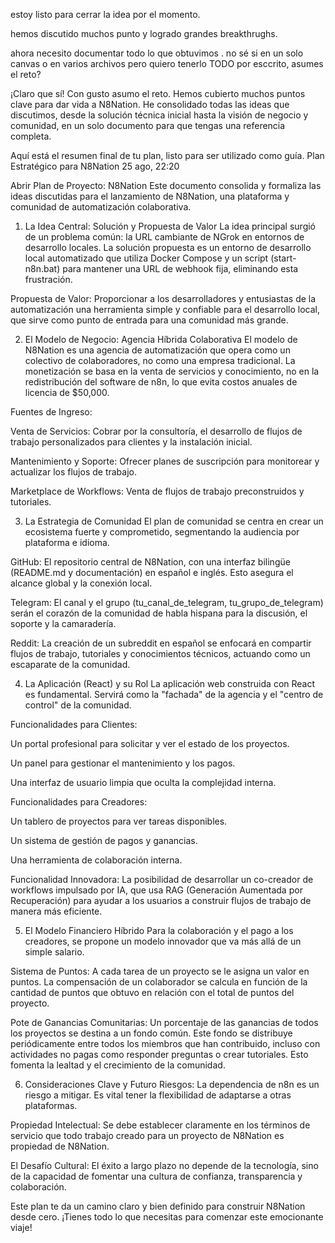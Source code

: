 estoy listo para cerrar la idea por el momento.

hemos discutido muchos punto y logrado grandes breakthrughs.

ahora necesito documentar todo lo que obtuvimos . no sé si en un solo canvas o en varios archivos pero quiero tenerlo TODO por esccrito, asumes el reto?



¡Claro que sí! Con gusto asumo el reto. Hemos cubierto muchos puntos clave para dar vida a N8Nation. He consolidado todas las ideas que discutimos, desde la solución técnica inicial hasta la visión de negocio y comunidad, en un solo documento para que tengas una referencia completa.

Aquí está el resumen final de tu plan, listo para ser utilizado como guía.
Plan Estratégico para N8Nation
25 ago, 22:20

Abrir
Plan de Proyecto: N8Nation
Este documento consolida y formaliza las ideas discutidas para el lanzamiento de N8Nation, una plataforma y comunidad de automatización colaborativa.

1. La Idea Central: Solución y Propuesta de Valor
La idea principal surgió de un problema común: la URL cambiante de NGrok en entornos de desarrollo locales. La solución propuesta es un entorno de desarrollo local automatizado que utiliza Docker Compose y un script (start-n8n.bat) para mantener una URL de webhook fija, eliminando esta frustración.

Propuesta de Valor: Proporcionar a los desarrolladores y entusiastas de la automatización una herramienta simple y confiable para el desarrollo local, que sirve como punto de entrada para una comunidad más grande.

2. El Modelo de Negocio: Agencia Híbrida Colaborativa
El modelo de N8Nation es una agencia de automatización que opera como un colectivo de colaboradores, no como una empresa tradicional. La monetización se basa en la venta de servicios y conocimiento, no en la redistribución del software de n8n, lo que evita costos anuales de licencia de $50,000.

Fuentes de Ingreso:

Venta de Servicios: Cobrar por la consultoría, el desarrollo de flujos de trabajo personalizados para clientes y la instalación inicial.

Mantenimiento y Soporte: Ofrecer planes de suscripción para monitorear y actualizar los flujos de trabajo.

Marketplace de Workflows: Venta de flujos de trabajo preconstruidos y tutoriales.

3. La Estrategia de Comunidad
El plan de comunidad se centra en crear un ecosistema fuerte y comprometido, segmentando la audiencia por plataforma e idioma.

GitHub: El repositorio central de N8Nation, con una interfaz bilingüe (README.md y documentación) en español e inglés. Esto asegura el alcance global y la conexión local.

Telegram: El canal y el grupo (tu_canal_de_telegram, tu_grupo_de_telegram) serán el corazón de la comunidad de habla hispana para la discusión, el soporte y la camaradería.

Reddit: La creación de un subreddit en español se enfocará en compartir flujos de trabajo, tutoriales y conocimientos técnicos, actuando como un escaparate de la comunidad.

4. La Aplicación (React) y su Rol
La aplicación web construida con React es fundamental. Servirá como la "fachada" de la agencia y el "centro de control" de la comunidad.

Funcionalidades para Clientes:

Un portal profesional para solicitar y ver el estado de los proyectos.

Un panel para gestionar el mantenimiento y los pagos.

Una interfaz de usuario limpia que oculta la complejidad interna.

Funcionalidades para Creadores:

Un tablero de proyectos para ver tareas disponibles.

Un sistema de gestión de pagos y ganancias.

Una herramienta de colaboración interna.

Funcionalidad Innovadora: La posibilidad de desarrollar un co-creador de workflows impulsado por IA, que usa RAG (Generación Aumentada por Recuperación) para ayudar a los usuarios a construir flujos de trabajo de manera más eficiente.

5. El Modelo Financiero Híbrido
Para la colaboración y el pago a los creadores, se propone un modelo innovador que va más allá de un simple salario.

Sistema de Puntos: A cada tarea de un proyecto se le asigna un valor en puntos. La compensación de un colaborador se calcula en función de la cantidad de puntos que obtuvo en relación con el total de puntos del proyecto.

Pote de Ganancias Comunitarias: Un porcentaje de las ganancias de todos los proyectos se destina a un fondo común. Este fondo se distribuye periódicamente entre todos los miembros que han contribuido, incluso con actividades no pagas como responder preguntas o crear tutoriales. Esto fomenta la lealtad y el crecimiento de la comunidad.

6. Consideraciones Clave y Futuro
Riesgos: La dependencia de n8n es un riesgo a mitigar. Es vital tener la flexibilidad de adaptarse a otras plataformas.

Propiedad Intelectual: Se debe establecer claramente en los términos de servicio que todo trabajo creado para un proyecto de N8Nation es propiedad de N8Nation.

El Desafío Cultural: El éxito a largo plazo no depende de la tecnología, sino de la capacidad de fomentar una cultura de confianza, transparencia y colaboración.

Este plan te da un camino claro y bien definido para construir N8Nation desde cero. ¡Tienes todo lo que necesitas para comenzar este emocionante viaje!




